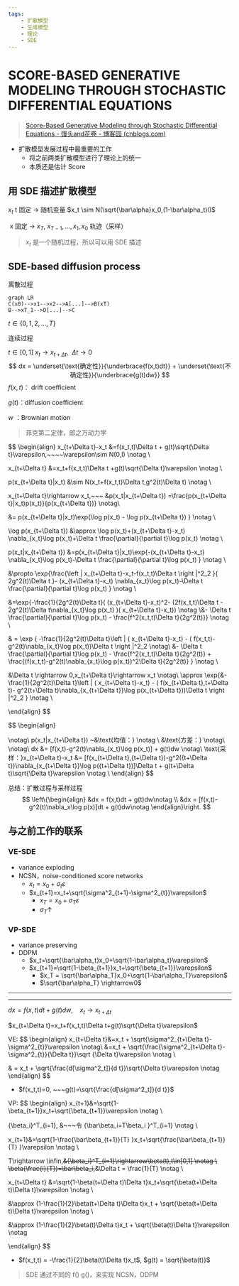 ```yaml
---
tags:
    - 扩散模型
    - 生成模型
    - 理论
    - SDE
---
```




# SCORE-BASED GENERATIVE MODELING THROUGH STOCHASTIC DIFFERENTIAL EQUATIONS

> [Score-Based Generative Modeling through Stochastic Differential Equations - 馒头and花卷 - 博客园 (cnblogs.com)](https://www.cnblogs.com/MTandHJ/p/16396489.html)



- 扩散模型发展过程中最重要的工作
    - 将之前两类扩散模型进行了理论上的统一
    - 本质还是估计 Score

<!--more-->

## 用 SDE 描述扩散模型

$x_t$ 	t 固定 -> 随机变量  $x_t \sim N(\sqrt{\bar\alpha}x_0,(1-\bar\alpha_t)I)$

​		x 固定 -> $x_T,~x_{T-1},...,x_1,x_0$  轨迹（采样）

> $x_t$ 是一个随机过程，所以可以用 SDE 描述





## SDE-based diffusion process

离散过程

```mermaid
graph LR
C(x0)-->x1-->x2-->A[...]-->B(xT)
B-->xT_1-->D[...]-->C

```

$t\in\{0,1,2,...,T\}$



连续过程

$t\in[0,1]$  $x_t \rightarrow x_{t+\Delta t},~~\Delta t \rightarrow0$
$$
dx = \underset{\text{确定性}}{\underbrace{f(x,t)dt}} + \underset{\text{不确定性}}{\underbrace{g(t)dw}}
$$
$f(x,t)$： drift coefficient

$g(t)$：diffusion coefficient

$w$ ：Brownian motion

> 菲克第二定律，郎之万动力学

$$
\begin{align}
x_{t+\Delta t}-x_t &=f(x_t,t)\Delta t + g(t)\sqrt{\Delta t}\varepsilon,~~~~\varepsilon\sim N(0,I) \notag \\

x_{t+\Delta t} &=x_t+f(x_t,t)\Delta t +g(t)\sqrt{\Delta t}\varepsilon \notag \\

p(x_{t+\Delta t}|x_t) &\sim N(x_t+f(x_t,t)\Delta t,g^2(t)\Delta t) \notag \\

x_{t+\Delta t}\rightarrow x_t,~~~ &p(x_t|x_{t+\Delta t}) =\frac{p(x_{t+\Delta t}|x_t)p(x_t)}{p(x_{t+\Delta t})} \notag\\

&= p(x_{t+\Delta t}|x_t)\exp\{\log p(x_t) - \log p(x_{t+\Delta t}) \} \notag \\

\log p(x_{t+\Delta t}) &\approx \log p(x_t)+(x_{t+\Delta t}-x_t) \nabla_{x_t}\log p(x_t)+\Delta t \frac{\partial}{\partial t}\log p(x_t) \notag \\

p(x_t|x_{t+\Delta t}) &=p(x_{t+\Delta t}|x_t)\exp\{-(x_{t+\Delta t}-x_t) \nabla_{x_t}\log p(x_t)-\Delta t \frac{\partial}{\partial t}\log p(x_t) \} \notag \\

&\propto \exp\{\frac{\left \| x_{t+\Delta t}-x_t-f(x_t,t)\Delta t   \right \|^2_2  }{ 2g^2(t)\Delta t }- (x_{t+\Delta t}-x_t) \nabla_{x_t}\log p(x_t)-\Delta t \frac{\partial}{\partial t}\log p(x_t)    \} \notag \\

&=\exp\{-\frac{1}{2g^2(t)\Delta t}(   (x_{t+\Delta t}-x_t)^2- (2f(x_t,t)\Delta t - 2g^2(t)\Delta t\nabla_{x_t}\log p(x_t) )( x_{t+\Delta t}-x_t)) \notag 
\\&-  \Delta t \frac{\partial}{\partial t}\log p(x_t) - \frac{f^2(x_t,t)\Delta t}{2g^2(t)}\} \notag \\

& = \exp \{ -\frac{1}{2g^2(t)\Delta t}\left \| ( x_{t+\Delta t}-x_t) - ( f(x_t,t)- g^2(t)\nabla_{x_t}\log p(x_t))\Delta t    \right \|^2_2 \notag\\
&- \Delta t \frac{\partial}{\partial t}\log p(x_t) - \frac{f^2(x_t,t)\Delta t}{2g^2(t)} + \frac{(f(x_t,t)-g^2(t)\nabla_{x_t}\log p(x_t))^2\Delta t}{2g^2(t)} \} \notag \\

&\Delta t \rightarrow 0,x_{t+\Delta t}\rightarrow x_t \notag\\ 
\approx \exp\{&-\frac{1}{2g^2(t)\Delta t}\left \| ( x_{t+\Delta t}-x_t) - ( f(x_{t+\Delta t},t+\Delta t)- g^2(t+\Delta t)\nabla_{x_{t+\Delta t}}\log p(x_{t+\Delta t}))\Delta t    \right \|^2_2   \} \notag \\

\end{align}
$$


$$
\begin{align}

\notag\\
p(x_t|x_{t+\Delta t}) ~&\text{均值：}              \notag \\
&\text{方差：}                \notag\\
\notag\\
dx &=  [f(x,t)-g^2(t)\nabla_{x_t}\log p(x_t)] + g(t)dw  \notag\\
\text{采样：}x_{t+\Delta t}-x_t &= [f(x_{t+\Delta t},{t+\Delta t})-g^2({t+\Delta t})\nabla_{x_{t+\Delta t}}\log p({t+\Delta t})]\Delta t + g(t+\Delta t)\sqrt{\Delta t}\varepsilon    \notag \\
\end{align}
$$


总结：扩散过程与采样过程
$$
\left\{\begin{align}
&dx = f(x,t)dt + g(t)dw\notag
 \\
&dx = [f(x,t)-g^2(t)\nabla_x\log p(x)]dt + g(t)dw\notag
\end{align}\right.
$$


## 与之前工作的联系

### VE-SDE 

- variance exploding
- NCSN，noise-conditioned score networks
    - $x_t = x_0 +\sigma_t\varepsilon$
    - $x_{t+1}=x_t+\sqrt{\sigma^2_{t+1}-\sigma^2_{t}}\varepsilon$
        - $x_T = x_0 + \sigma_T\varepsilon$
        - $\sigma_T \uparrow$

### VP-SDE

- variance preserving
- DDPM
    - $x_t=\sqrt{\bar\alpha_t}x_0+\sqrt{1-\bar\alpha_t}\varepsilon$
    - $x_{t+1}=\sqrt{1-\beta_{t+1}}x_t+\sqrt{\beta_{t+1}}\varepsilon$
        - $x_T = \sqrt{\bar\alpha_T}x_0+\sqrt{1-\bar\alpha_T}\varepsilon$
        - $\sqrt{\bar\alpha_T} \rightarrow0$

---------------------------

-------------------

$dx = f(x,t)dt + g(t)dw,~~~~x_t\rightarrow x_{t+\Delta t}$

$x_{t+\Delta t}=x_t+f(x_t,t)\Delta t+g(t)\sqrt{\Delta t}\varepsilon$

VE:
$$
\begin{align}
x_{t+\Delta t}&=x_t + \sqrt{\sigma^2_{t+\Delta t}-\sigma^2_{t}}\varepsilon \notag\\
&=x_t + \sqrt{\frac{\sigma^2_{t+\Delta t}-\sigma^2_{t}}{\Delta t}}\sqrt {\Delta t}\varepsilon \notag \\

& = x_t + \sqrt{\frac{d[\sigma^2_t]}{d t}}\sqrt{\Delta t}\varepsilon \notag
\end{align}
$$

- $f(x_t,t)=0, ~~~g(t)=\sqrt{\frac{d[\sigma^2_t]}{d t}}$



VP:
$$
\begin{align}
x_{t+1}&=\sqrt{1-\beta_{t+1}}x_t+\sqrt{\beta_{t+1}}\varepsilon \notag \\

\{\beta_i\}^T_{i=1}, &~~~令 \{\bar\beta_i=T\beta_i \}^T_{i=1} \notag \\

x_{t+1}&=\sqrt{1-\frac{\bar\beta_{t+1}}{T} }x_t+\sqrt{\frac{\bar\beta_{t+1}}{T} }\varepsilon  \notag \\

T\rightarrow \infin,~~&\{\beta_i\}^T_{i=1}\rightarrow\beta(t),t\in[0,1] \notag \\
\beta(\frac{i}{T})=\bar\beta_i,~~&\Delta t = \frac{1}{T} \notag \\

x_{t+\Delta t} &=\sqrt{1-\beta(t+\Delta t)\Delta t}x_t+\sqrt{\beta(t+\Delta t)\Delta t}\varepsilon \notag \\

&\approx (1-\frac{1}{2}\beta(t+\Delta t)\Delta t)x_t + \sqrt{\beta(t+\Delta t)\Delta t}\varepsilon \notag \\

&\approx (1-\frac{1}{2}\beta(t)\Delta t)x_t + \sqrt{\beta(t)\Delta t}\varepsilon  \notag 



\end{align}
$$

- $f(x_t,t) = -\frac{1}{2}\beta(t)\Delta t)x_t$,   $g(t) = \sqrt{\beta(t)}$



> SDE 通过不同的 f()   g()，来实现 NCSN，DDPM

